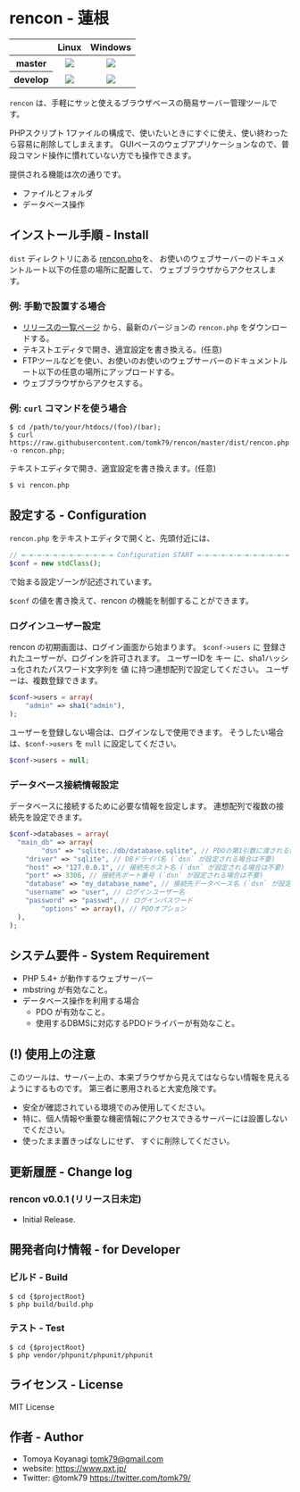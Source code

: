 # rencon - 蓮根

<table>
  <thead>
    <tr>
      <th></th>
      <th>Linux</th>
      <th>Windows</th>
    </tr>
  </thead>
  <tbody>
    <tr>
      <th>master</th>
      <td style="text-align:center;">
        <a href="https://travis-ci.org/tomk79/rencon"><img src="https://secure.travis-ci.org/tomk79/rencon.svg?branch=master"></a>
      </td>
      <td style="text-align:center;">
        <a href="https://ci.appveyor.com/project/tomk79/rencon"><img src="https://ci.appveyor.com/api/projects/status/2wk7okn32pmlin8w/branch/master?svg=true"></a>
      </td>
    </tr>
    <tr>
      <th>develop</th>
      <td style="text-align:center;">
        <a href="https://travis-ci.org/tomk79/rencon"><img src="https://secure.travis-ci.org/tomk79/rencon.svg?branch=develop"></a>
      </td>
      <td style="text-align:center;">
        <a href="https://ci.appveyor.com/project/tomk79/rencon"><img src="https://ci.appveyor.com/api/projects/status/2wk7okn32pmlin8w/branch/develop?svg=true"></a>
      </td>
    </tr>
  </tbody>
</table>

`rencon` は、手軽にサッと使えるブラウザベースの簡易サーバー管理ツールです。

PHPスクリプト 1ファイルの構成で、使いたいときにすぐに使え、使い終わったら容易に削除してしまえます。
GUIベースのウェブアプリケーションなので、普段コマンド操作に慣れていない方でも操作できます。

提供される機能は次の通りです。

- ファイルとフォルダ
- データベース操作


## インストール手順 - Install

`dist` ディレクトリにある [rencon.php](./dist/rencon.php)を、
お使いのウェブサーバーのドキュメントルート以下の任意の場所に配置して、
ウェブブラウザからアクセスします。

### 例: 手動で設置する場合

- [リリースの一覧ページ](https://github.com/tomk79/rencon/releases) から、最新のバージョンの `rencon.php` をダウンロードする。
- テキストエディタで開き、適宜設定を書き換える。(任意)
- FTPツールなどを使い、お使いのお使いのウェブサーバーのドキュメントルート以下の任意の場所にアップロードする。
- ウェブブラウザからアクセスする。


### 例: `curl` コマンドを使う場合

```
$ cd /path/to/your/htdocs/(foo)/(bar);
$ curl https://raw.githubusercontent.com/tomk79/rencon/master/dist/rencon.php -o rencon.php;
```

テキストエディタで開き、適宜設定を書き換えます。(任意)

```
$ vi rencon.php
```


## 設定する - Configuration

`rencon.php` をテキストエディタで開くと、先頭付近には、

```php
// =-=-=-=-=-=-=-=-=-=-=-= Configuration START =-=-=-=-=-=-=-=-=-=-=-=
$conf = new stdClass();
```

で始まる設定ゾーンが記述されています。

`$conf` の値を書き換えて、rencon の機能を制御することができます。


### ログインユーザー設定

rencon の初期画面は、ログイン画面から始まります。
`$conf->users` に 登録されたユーザーが、ログインを許可されます。
ユーザーIDを キー に、sha1ハッシュ化されたパスワード文字列を 値 に持つ連想配列で設定してください。
ユーザーは、複数登録できます。

```php
$conf->users = array(
	"admin" => sha1("admin"),
);
```

ユーザーを登録しない場合は、ログインなしで使用できます。
そうしたい場合は、`$conf->users` を `null` に設定してください。

```php
$conf->users = null;
```

### データベース接続情報設定

データベースに接続するために必要な情報を設定します。
連想配列で複数の接続先を設定できます。

```php
$conf->databases = array(
  "main_db" => array(
		"dsn" => "sqlite:./db/database.sqlite", // PDOの第1引数に渡される値
    "driver" => "sqlite", // DBドライバ名 (`dsn` が設定される場合は不要)
    "host" => "127.0.0.1", // 接続先ホスト名 (`dsn` が設定される場合は不要)
    "port" => 3306, // 接続先ポート番号 (`dsn` が設定される場合は不要)
    "database" => "my_database_name", // 接続先データベース名 (`dsn` が設定される場合は不要)
    "username" => "user", // ログインユーザー名
    "password" => "passwd", // ログインパスワード
		"options" => array(), // PDOオプション
  ),
);
```



## システム要件 - System Requirement

- PHP 5.4+ が動作するウェブサーバー
- mbstring が有効なこと。
- データベース操作を利用する場合
  - PDO が有効なこと。
  - 使用するDBMSに対応するPDOドライバーが有効なこと。


## (!) 使用上の注意

このツールは、サーバー上の、本来ブラウザから見えてはならない情報を見えるようにするものです。
第三者に悪用されると大変危険です。

- 安全が確認されている環境でのみ使用してください。
- 特に、個人情報や重要な機密情報にアクセスできるサーバーには設置しないでください。
- 使ったまま置きっぱなしにせず、 すぐに削除してください。


## 更新履歴 - Change log

### rencon v0.0.1 (リリース日未定)

- Initial Release.


## 開発者向け情報 - for Developer

### ビルド - Build

```
$ cd {$projectRoot}
$ php build/build.php
```

### テスト - Test

```
$ cd {$projectRoot}
$ php vendor/phpunit/phpunit/phpunit
```


## ライセンス - License

MIT License


## 作者 - Author

- Tomoya Koyanagi <tomk79@gmail.com>
- website: <https://www.pxt.jp/>
- Twitter: @tomk79 <https://twitter.com/tomk79/>
